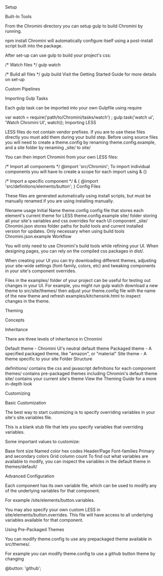 Setup

Built-In Tools

From the Chromini directory you can setup gulp to build Chromini by running.

npm install
Chromini will automatically configure itself using a post-install script built into the package.

After set-up can use gulp to build your project's css:

/* Watch files */
gulp watch

/* Build all files */
gulp build
Visit the Getting Started Guide for more details on set-up

Custom Pipelines

Importing Gulp Tasks

Each gulp task can be imported into your own Gulpfile using require

var
  watch = require('path/to/Chromini/tasks/watch')
;
gulp.task('watch ui', 'Watch Chromini UI', watch));
Importing LESS

LESS files do not contain vendor prefixes. If you are to use these files directly you must add them during your build step.
Before using source files you will need to create a theme.config by renaming theme.config.example, and a site folder by renaming _site/ to site/

You can then import Chromini from your own LESS files:

/* Import all components */
@import 'src/Chromini';
To import individual components you will have to create a scope for each import using & {}

/* Import a specific component */
& { @import 'src/definitions/elements/button'; }
Config Files

These files are generated automatically using install scripts, but must be manually renamed if you are using installing manually.

filename	usage	Initial Name
theme.config	config file that stores each element's current theme for LESS	theme.config.example
site/	folder storing all your site's variables and css overrides for each UI component	_site/
Chromini.json	stores folder paths for build tools and current installed version for updates. Only necessary when using build tools	Chromini.json.example
Workflow

You will only need to use Chromini's build tools while refining your UI. When designing pages, you can rely on the compiled css packages in dist/.

When creating your UI you can try downloading different themes, adjusting your site-wide settings (font-family, colors, etc) and tweaking components in your site's component overrides.

Files in the examples/ folder of your project can be useful for testing out changes in your UI. For example, you might run gulp watch download a new theme to src/site/themes/ then adjust your theme.config file with the name of the new theme and refresh examples/kitchensink.html to inspect changes in the theme.

Theming

Concepts

Inheritance

There are three levels of inheritance in Chromini

Default theme - Chromini UI's neutral default theme
Packaged theme - A specified packaged theme, like "amazon", or "material"
Site theme - A theme specific to your site
Folder Structure

definitions/ contains the css and javascript definitions for each component
themes/ contains pre-packaged themes including Chromini's default theme
site/ contains your current site's theme
View the Theming Guide for a more in-depth look

Customizing

Basic Customization

The best way to start customizing is to specify overriding variables in your site's site.variables file.

This is a blank stub file that lets you specify variables that overriding variables.

Some important values to customize:

Base font size
Named color hex codes
Header/Page Font-families
Primary and secondary colors
Grid column count
To find out what variables are available to modify, you can inspect the variables in the default theme in themes/default/

Advanced Configuration

Each component has its own variable file, which can be used to modify any of the underlying variables for that component.

For example /site/elements/button.variables.

You may also specify your own custom LESS in site/elements/button.overrides. This file will have access to all underlying variables available for that component.

Using Pre-Packaged Themes

You can modify theme.config to use any prepackaged theme available in src/themes/.

For example you can modify theme.config to use a github button theme by changing

@button: 'github';
